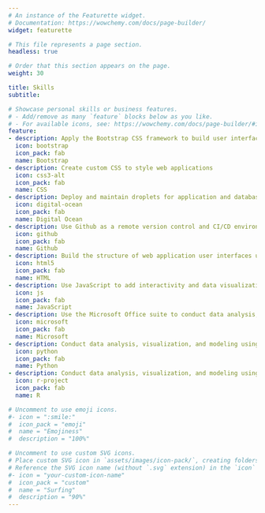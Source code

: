 ```yaml
---
# An instance of the Featurette widget.
# Documentation: https://wowchemy.com/docs/page-builder/
widget: featurette

# This file represents a page section.
headless: true

# Order that this section appears on the page.
weight: 30

title: Skills
subtitle:

# Showcase personal skills or business features.
# - Add/remove as many `feature` blocks below as you like.
# - For available icons, see: https://wowchemy.com/docs/page-builder/#icons
feature:
- description: Apply the Bootstrap CSS framework to build user interfaces for web applications
  icon: bootstrap
  icon_pack: fab
  name: Bootstrap
- description: Create custom CSS to style web applications
  icon: css3-alt
  icon_pack: fab
  name: CSS
- description: Deploy and maintain droplets for application and database servers
  icon: digital-ocean
  icon_pack: fab
  name: Digital Ocean
- description: Use Github as a remote version control and CI/CD environment
  icon: github
  icon_pack: fab
  name: Github
- description: Build the structure of web application user interfaces using HTML
  icon: html5
  icon_pack: fab
  name: HTML
- description: Use JavaScript to add interactivity and data visualizations to web applications
  icon: js
  icon_pack: fab
  name: JavaScript
- description: Use the Microsoft Office suite to conduct data analysis, write and publish reports, and deliver presentations
  icon: microsoft
  icon_pack: fab
  name: Microsoft
- description: Conduct data analysis, visualization, and modeling using Python
  icon: python
  icon_pack: fab
  name: Python
- description: Conduct data analysis, visualization, and modeling using R
  icon: r-project
  icon_pack: fab
  name: R

# Uncomment to use emoji icons.
#- icon = ":smile:"
#  icon_pack = "emoji"
#  name = "Emojiness"
#  description = "100%"  

# Uncomment to use custom SVG icons.
# Place custom SVG icon in `assets/images/icon-pack/`, creating folders if necessary.
# Reference the SVG icon name (without `.svg` extension) in the `icon` field.
#- icon = "your-custom-icon-name"
#  icon_pack = "custom"
#  name = "Surfing"
#  description = "90%"
---
```

